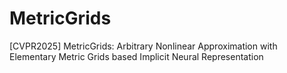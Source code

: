 # MetricGrids
[CVPR2025] MetricGrids:  Arbitrary Nonlinear Approximation with Elementary Metric Grids based Implicit Neural Representation
